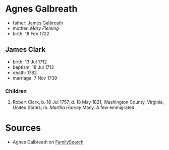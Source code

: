 # Agnes Galbreath

- father: [James Galbreath](galbreath-james-1672.md)
- mother: *Mary Fleming*
- birth: 18 Feb 1722

## James Clark

- birth: 13 Jul 1712
- baptism: 18 Jul 1712
- death: 1782
- marriage: 7 Nov 1739

### Children

1. Robert Clark, b. 18 Jul 1757, d. 18 May 1821, Washington County, Virginia, United States; m. *Martha Harvey*
Many. A few emmigrated.

# Sources

- Agnes Galbreath on [FamilySearch](https://www.familysearch.org/tree/person/details/LZDN-7CY)
